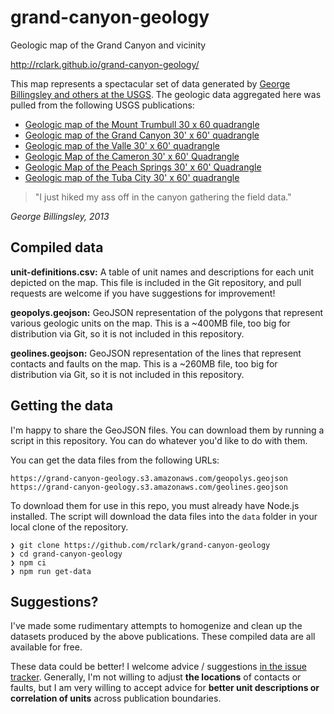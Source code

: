 grand-canyon-geology
====================

Geologic map of the Grand Canyon and vicinity

http://rclark.github.io/grand-canyon-geology/

This map represents a spectacular set of data generated by [George Billingsley and others at the USGS](http://geomaps.wr.usgs.gov/arizona/). The geologic data aggregated here was pulled from the following USGS publications:

- [Geologic map of the Mount Trumbull 30 x 60 quadrangle]
- [Geologic map of the Grand Canyon 30' x 60' quadrangle]
- [Geologic map of the Valle 30' x 60' quadrangle]
- [Geologic Map of the Cameron 30' x 60' Quadrangle]
- [Geologic Map of the Peach Springs 30' x 60' Quadrangle]
- [Geologic map of the Tuba City 30' x 60' quadrangle]

> "I just hiked my ass off in the canyon gathering the field data."

_George Billingsley, 2013_

## Compiled data

**unit-definitions.csv:** A table of unit names and descriptions for each unit depicted on the map. This file is included in the Git repository, and pull requests are welcome if you have suggestions for improvement!

**geopolys.geojson:** GeoJSON representation of the polygons that represent various geologic units on the map. This is a ~400MB file, too big for distribution via Git, so it is not included in this repository.

**geolines.geojson:** GeoJSON representation of the lines that represent contacts and faults on the map. This is a ~260MB file, too big for distribution via Git, so it is not included in this repository.

## Getting the data

I'm happy to share the GeoJSON files. You can download them by running a script in this repository. You can do whatever you'd like to do with them.

You can get the data files from the following URLs:

```
https://grand-canyon-geology.s3.amazonaws.com/geopolys.geojson
https://grand-canyon-geology.s3.amazonaws.com/geolines.geojson
```

To download them for use in this repo, you must already have Node.js installed. The script will download the data files into the `data` folder in your local clone of the repository.

```
❯ git clone https://github.com/rclark/grand-canyon-geology
❯ cd grand-canyon-geology
❯ npm ci
❯ npm run get-data
```

## Suggestions?

I've made some rudimentary attempts to homogenize and clean up the datasets produced by the above publications. These compiled data are all available for free.

These data could be better! I welcome advice / suggestions [in the issue tracker]. Generally, I'm not willing to adjust **the locations** of contacts or faults, but I am very willing to accept advice for **better unit descriptions or correlation of units** across publication boundaries.

[Geologic map of the Mount Trumbull 30 x 60 quadrangle]: http://pubs.usgs.gov/imap/i2766/
[Geologic map of the Grand Canyon 30' x 60' quadrangle]: http://pubs.usgs.gov/imap/i-2688/
[Geologic map of the Valle 30' x 60' quadrangle]: http://pubs.usgs.gov/sim/2006/2895/
[Geologic Map of the Cameron 30' x 60' Quadrangle]: http://pubs.usgs.gov/sim/2007/2977/
[Geologic Map of the Peach Springs 30' x 60' Quadrangle]: http://pubs.usgs.gov/sim/2006/2900/
[Geologic map of the Tuba City 30' x 60' quadrangle]: http://pubs.er.usgs.gov/publication/sim3227
[in the issue tracker]: https://github.com/rclark/grand-canyon-geology/issues
